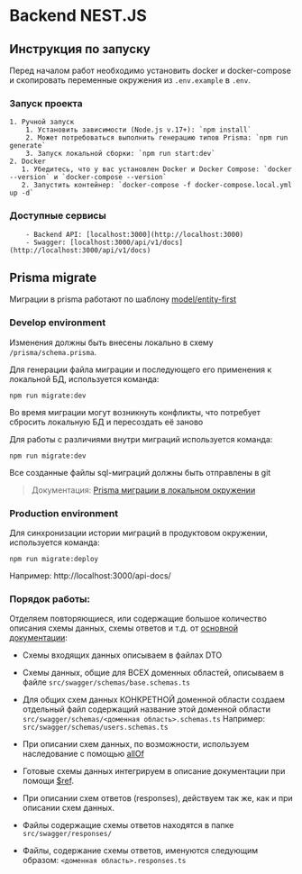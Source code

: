 # Backend NEST.JS

## Инструкция по запуску

Перед началом работ необходимо установить docker и docker-compose и скопировать переменные окружения из `.env.example` в `.env`.

### Запуск проекта

    1. Ручной запуск
        1. Установить зависимости (Node.js v.17+): `npm install`
        2. Может потребоваться выполнить генерацию типов Prisma: `npm run generate`
        3. Запуск локальной сборки: `npm run start:dev`
    2. Docker
       1. Убедитесь, что у вас установлен Docker и Docker Compose: `docker --version` и `docker-compose --version`
       2. Запустить контейнер: `docker-compose -f docker-compose.local.yml up -d`

### Доступные сервисы

        - Backend API: [localhost:3000](http://localhost:3000)
        - Swagger: [localhost:3000/api/v1/docs](http://localhost:3000/api/v1/docs)

## Prisma migrate

Миграции в prisma работают по шаблону [model/entity-first](https://www.prisma.io/docs/concepts/components/prisma-migrate/mental-model#patterns-for-evolving-database-schemas)

### Develop environment

Изменения должны быть внесены локально в схему `/prisma/schema.prisma`.

Для генерации файла миграции и последующего его применения к локальной БД, используется команда:

```shell
npm run migrate:dev
```

Во время миграции могут возникнуть конфликты, что потребует сбросить локальную БД и пересоздать её заново

Для работы с различиями внутри миграций используется команда:

```shell
npm run migrate:dev
```

Все созданные файлы sql-миграций должны быть отправлены в git

> Документация: [Prisma миграции в локальном окружении](https://www.prisma.io/docs/concepts/components/prisma-migrate/mental-model#prisma-migrate-in-a-development-environment-local)

### Production environment

Для синхронизации истории миграций в продуктовом окружении, используется команда:

```shell
npm run migrate:deploy
```

Например: http://localhost:3000/api-docs/

### Порядок работы:

Отделяем повторяющиеся, или содержащие большое количество описания схемы данных, схемы ответов и т.д. от [основной документации](https://swagger.io/docs/specification/components/):

- Схемы входящих данных описываем в файлах DTO

- Схемы данных, общие для ВСЕХ доменных областей, описываем в файле `src/swagger/schemas/base.schemas.ts`

- Для общих схем данных КОНКРЕТНОЙ доменной области создаем отдельный файл содержащий название этой доменной области
  `src/swagger/schemas/<доменная область>.schemas.ts`
  Например: `src/swagger/schemas/users.schemas.ts`

- При описании схем данных, по возможности, используем наследование с помощью [allOf](https://swagger.io/docs/specification/data-models/inheritance-and-polymorphism/)

- Готовые схемы данных интегрируем в описание документации при помощи [$ref](https://swagger.io/docs/specification/using-ref/).

- При описании схем ответов (responses), действуем так же, как и при описании схем данных.

- Файлы содержащие схемы ответов находятся в папке `src/swagger/responses/`

- Файлы, содержание схемы ответов, именуются следующим образом: `<доменная область>.responses.ts`
